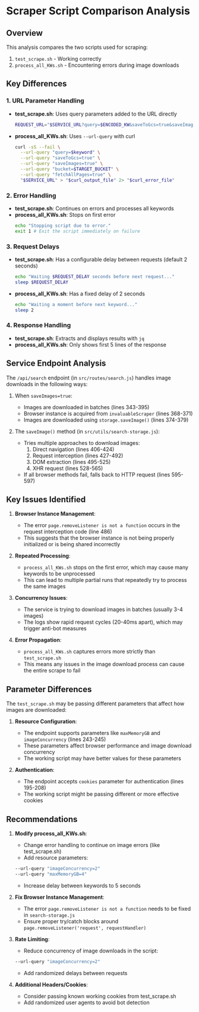# Scraper Script Comparison Analysis

## Overview
This analysis compares the two scripts used for scraping:
1. `test_scrape.sh` - Working correctly
2. `process_all_KWs.sh` - Encountering errors during image downloads

## Key Differences

### 1. URL Parameter Handling
- **test_scrape.sh**: Uses query parameters added to the URL directly
  ```bash
  REQUEST_URL="$SERVICE_URL?query=$ENCODED_KW&saveToGcs=true&saveImages=true&bucket=$BUCKET_NAME&fetchAllPages=true"
  ```
- **process_all_KWs.sh**: Uses `--url-query` with curl
  ```bash
  curl -sS --fail \
    --url-query "query=$keyword" \
    --url-query "saveToGcs=true" \
    --url-query "saveImages=true" \
    --url-query "bucket=$TARGET_BUCKET" \
    --url-query "fetchAllPages=true" \
    "$SERVICE_URL" > "$curl_output_file" 2> "$curl_error_file"
  ```

### 2. Error Handling
- **test_scrape.sh**: Continues on errors and processes all keywords
- **process_all_KWs.sh**: Stops on first error
  ```bash
  echo "Stopping script due to error."
  exit 1 # Exit the script immediately on failure
  ```

### 3. Request Delays
- **test_scrape.sh**: Has a configurable delay between requests (default 2 seconds)
  ```bash
  echo "Waiting $REQUEST_DELAY seconds before next request..."
  sleep $REQUEST_DELAY
  ```
- **process_all_KWs.sh**: Has a fixed delay of 2 seconds
  ```bash
  echo "Waiting a moment before next keyword..." 
  sleep 2
  ```

### 4. Response Handling
- **test_scrape.sh**: Extracts and displays results with `jq`
- **process_all_KWs.sh**: Only shows first 5 lines of the response

## Service Endpoint Analysis

The `/api/search` endpoint (in `src/routes/search.js`) handles image downloads in the following ways:

1. When `saveImages=true`:
   - Images are downloaded in batches (lines 343-395)
   - Browser instance is acquired from `invaluableScraper` (lines 368-371)
   - Images are downloaded using `storage.saveImage()` (lines 374-379)

2. The `saveImage()` method (in `src/utils/search-storage.js`):
   - Tries multiple approaches to download images:
     1. Direct navigation (lines 406-424)
     2. Request interception (lines 427-492)
     3. DOM extraction (lines 495-525)
     4. XHR request (lines 528-565)
   - If all browser methods fail, falls back to HTTP request (lines 595-597)

## Key Issues Identified

1. **Browser Instance Management**:
   - The error `page.removeListener is not a function` occurs in the request interception code (line 486)
   - This suggests that the browser instance is not being properly initialized or is being shared incorrectly

2. **Repeated Processing**:
   - `process_all_KWs.sh` stops on the first error, which may cause many keywords to be unprocessed
   - This can lead to multiple partial runs that repeatedly try to process the same images

3. **Concurrency Issues**:
   - The service is trying to download images in batches (usually 3-4 images)
   - The logs show rapid request cycles (20-40ms apart), which may trigger anti-bot measures

4. **Error Propagation**:
   - `process_all_KWs.sh` captures errors more strictly than `test_scrape.sh`
   - This means any issues in the image download process can cause the entire scrape to fail

## Parameter Differences
The `test_scrape.sh` may be passing different parameters that affect how images are downloaded:

1. **Resource Configuration**:
   - The endpoint supports parameters like `maxMemoryGB` and `imageConcurrency` (lines 243-245)
   - These parameters affect browser performance and image download concurrency
   - The working script may have better values for these parameters

2. **Authentication**:
   - The endpoint accepts `cookies` parameter for authentication (lines 195-208)
   - The working script might be passing different or more effective cookies

## Recommendations

1. **Modify process_all_KWs.sh**:
   - Change error handling to continue on image errors (like test_scrape.sh)
   - Add resource parameters:
   ```bash
   --url-query "imageConcurrency=2"
   --url-query "maxMemoryGB=4"
   ```
   - Increase delay between keywords to 5 seconds

2. **Fix Browser Instance Management**:
   - The error `page.removeListener is not a function` needs to be fixed in `search-storage.js`
   - Ensure proper try/catch blocks around `page.removeListener('request', requestHandler)`

3. **Rate Limiting**:
   - Reduce concurrency of image downloads in the script:
   ```bash
   --url-query "imageConcurrency=2"
   ```
   - Add randomized delays between requests

4. **Additional Headers/Cookies**:
   - Consider passing known working cookies from test_scrape.sh
   - Add randomized user agents to avoid bot detection